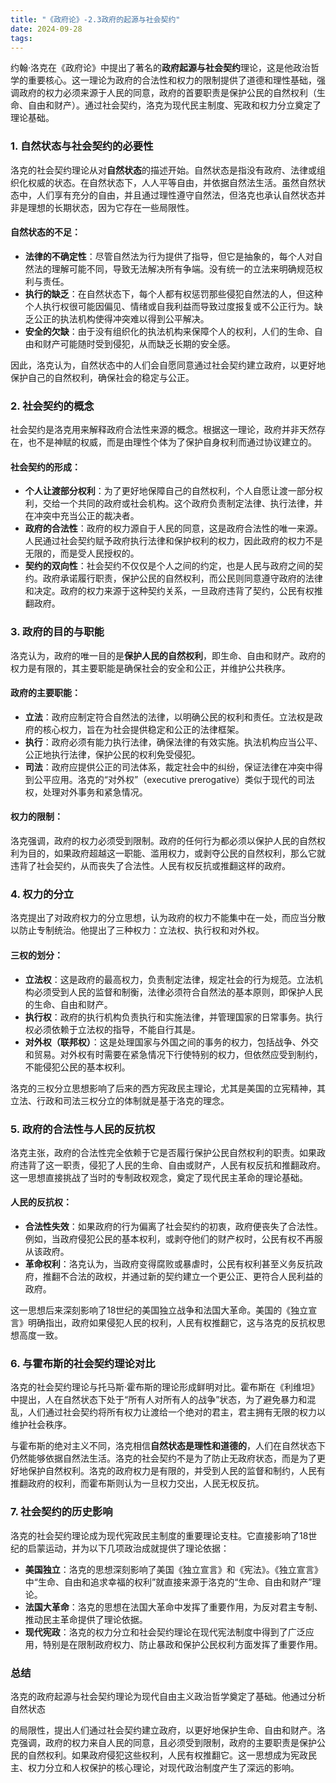 ```yaml
---
title: "《政府论》-2.3政府的起源与社会契约"
date: 2024-09-28
tags: 
---
```

约翰·洛克在《政府论》中提出了著名的**政府起源与社会契约**理论，这是他政治哲学的重要核心。这一理论为政府的合法性和权力的限制提供了道德和理性基础，强调政府的权力必须来源于人民的同意，政府的首要职责是保护公民的自然权利（生命、自由和财产）。通过社会契约，洛克为现代民主制度、宪政和权力分立奠定了理论基础。

### 1. **自然状态与社会契约的必要性**
洛克的社会契约理论从对**自然状态**的描述开始。自然状态是指没有政府、法律或组织化权威的状态。在自然状态下，人人平等自由，并依据自然法生活。虽然自然状态中，人们享有充分的自由，并且通过理性遵守自然法，但洛克也承认自然状态并非是理想的长期状态，因为它存在一些局限性。

#### **自然状态的不足**：
- **法律的不确定性**：尽管自然法为行为提供了指导，但它是抽象的，每个人对自然法的理解可能不同，导致无法解决所有争端。没有统一的立法来明确规范权利与责任。
- **执行的缺乏**：在自然状态下，每个人都有权惩罚那些侵犯自然法的人，但这种个人执行权很可能因偏见、情绪或自我利益而导致过度报复或不公正行为。缺乏公正的执法机构使得冲突难以得到公平解决。
- **安全的欠缺**：由于没有组织化的执法机构来保障个人的权利，人们的生命、自由和财产可能随时受到侵犯，从而缺乏长期的安全感。

因此，洛克认为，自然状态中的人们会自愿同意通过社会契约建立政府，以更好地保护自己的自然权利，确保社会的稳定与公正。

### 2. **社会契约的概念**
社会契约是洛克用来解释政府合法性来源的概念。根据这一理论，政府并非天然存在，也不是神赋的权威，而是由理性个体为了保护自身权利而通过协议建立的。

#### **社会契约的形成**：
- **个人让渡部分权利**：为了更好地保障自己的自然权利，个人自愿让渡一部分权利，交给一个共同的政府或社会机构。这个政府负责制定法律、执行法律，并在冲突中充当公正的裁决者。
- **政府的合法性**：政府的权力源自于人民的同意，这是政府合法性的唯一来源。人民通过社会契约赋予政府执行法律和保护权利的权力，因此政府的权力不是无限的，而是受人民授权的。
- **契约的双向性**：社会契约不仅仅是个人之间的约定，也是人民与政府之间的契约。政府承诺履行职责，保护公民的自然权利，而公民则同意遵守政府的法律和决定。政府的权力来源于这种契约关系，一旦政府违背了契约，公民有权推翻政府。

### 3. **政府的目的与职能**
洛克认为，政府的唯一目的是**保护人民的自然权利**，即生命、自由和财产。政府的权力是有限的，其主要职能是确保社会的安全和公正，并维护公共秩序。

#### **政府的主要职能**：
- **立法**：政府应制定符合自然法的法律，以明确公民的权利和责任。立法权是政府的核心权力，旨在为社会提供稳定和公正的法律框架。
- **执行**：政府必须有能力执行法律，确保法律的有效实施。执法机构应当公平、公正地执行法律，保护公民的权利免受侵犯。
- **司法**：政府应提供公正的司法体系，裁定社会中的纠纷，保证法律在冲突中得到公平应用。洛克的“对外权”（executive prerogative）类似于现代的司法权，处理对外事务和紧急情况。

#### **权力的限制**：
洛克强调，政府的权力必须受到限制。政府的任何行为都必须以保护人民的自然权利为目的，如果政府超越这一职能、滥用权力，或剥夺公民的自然权利，那么它就违背了社会契约，从而丧失了合法性。人民有权反抗或推翻这样的政府。

### 4. **权力的分立**
洛克提出了对政府权力的分立思想，认为政府的权力不能集中在一处，而应当分散以防止专制统治。他提出了三种权力：立法权、执行权和对外权。

#### **三权的划分**：
- **立法权**：这是政府的最高权力，负责制定法律，规定社会的行为规范。立法机构必须受到人民的监督和制衡，法律必须符合自然法的基本原则，即保护人民的生命、自由和财产。
- **执行权**：政府的执行机构负责执行和实施法律，并管理国家的日常事务。执行权必须依赖于立法权的指导，不能自行其是。
- **对外权（联邦权）**：这是处理国家与外国之间的事务的权力，包括战争、外交和贸易。对外权有时需要在紧急情况下行使特别的权力，但依然应受到制约，不能侵犯公民的基本权利。

洛克的三权分立思想影响了后来的西方宪政民主理论，尤其是美国的立宪精神，其立法、行政和司法三权分立的体制就是基于洛克的理念。

### 5. **政府的合法性与人民的反抗权**
洛克主张，政府的合法性完全依赖于它是否履行保护公民自然权利的职责。如果政府违背了这一职责，侵犯了人民的生命、自由或财产，人民有权反抗和推翻政府。这一思想直接挑战了当时的专制政权观念，奠定了现代民主革命的理论基础。

#### **人民的反抗权**：
- **合法性失效**：如果政府的行为偏离了社会契约的初衷，政府便丧失了合法性。例如，当政府侵犯公民的基本权利，或剥夺他们的财产权时，公民有权不再服从该政府。
- **革命权利**：洛克认为，当政府变得腐败或暴虐时，公民有权利甚至义务反抗政府，推翻不合法的政权，并通过新的契约建立一个更公正、更符合人民利益的政府。

这一思想后来深刻影响了18世纪的美国独立战争和法国大革命。美国的《独立宣言》明确指出，政府如果侵犯人民的权利，人民有权推翻它，这与洛克的反抗权思想高度一致。

### 6. **与霍布斯的社会契约理论对比**
洛克的社会契约理论与托马斯·霍布斯的理论形成鲜明对比。霍布斯在《利维坦》中提出，人在自然状态下处于“所有人对所有人的战争”状态，为了避免暴力和混乱，人们通过社会契约将所有权力让渡给一个绝对的君主，君主拥有无限的权力以维护社会秩序。

与霍布斯的绝对主义不同，洛克相信**自然状态是理性和道德的**，人们在自然状态下仍然能够依据自然法生活。洛克的社会契约不是为了防止无政府状态，而是为了更好地保护自然权利。洛克的政府权力是有限的，并受到人民的监督和制约，人民有推翻政府的权利，而霍布斯则认为一旦权力交出，人民无权反抗。

### 7. **社会契约的历史影响**
洛克的社会契约理论成为现代宪政民主制度的重要理论支柱。它直接影响了18世纪的启蒙运动，并为以下几项政治成就提供了理论依据：
- **美国独立**：洛克的思想深刻影响了美国《独立宣言》和《宪法》。《独立宣言》中“生命、自由和追求幸福的权利”就直接来源于洛克的“生命、自由和财产”理论。
- **法国大革命**：洛克的思想在法国大革命中发挥了重要作用，为反对君主专制、推动民主革命提供了理论依据。
- **现代宪政**：洛克的权力分立和社会契约理论在现代宪法制度中得到了广泛应用，特别是在限制政府权力、防止暴政和保护公民权利方面发挥了重要作用。

### 总结
洛克的政府起源与社会契约理论为现代自由主义政治哲学奠定了基础。他通过分析自然状态

的局限性，提出人们通过社会契约建立政府，以更好地保护生命、自由和财产。洛克强调，政府的权力来自人民的同意，且必须受到限制，政府的主要职责是保护公民的自然权利。如果政府侵犯这些权利，人民有权推翻它。这一思想成为宪政民主、权力分立和人权保护的核心理论，对现代政治制度产生了深远的影响。
